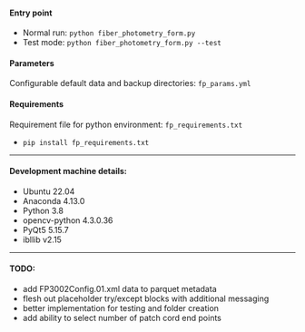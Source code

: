 #### Entry point
* Normal run: `python fiber_photometry_form.py`
* Test mode: `python fiber_photometry_form.py --test`

#### Parameters
Configurable default data and backup directories: `fp_params.yml`

#### Requirements
Requirement file for python environment: `fp_requirements.txt`
* `pip install fp_requirements.txt`

---
#### Development machine details:
- Ubuntu 22.04
- Anaconda 4.13.0
- Python 3.8
- opencv-python 4.3.0.36
- PyQt5 5.15.7
- ibllib v2.15

---
#### TODO:
- add FP3002Config.01.xml data to parquet metadata
- flesh out placeholder try/except blocks with additional messaging
- better implementation for testing and folder creation
- add ability to select number of patch cord end points
